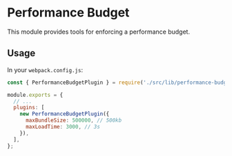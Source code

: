 
# Performance Budget

This module provides tools for enforcing a performance budget.

## Usage

In your `webpack.config.js`:

```javascript
const { PerformanceBudgetPlugin } = require('./src/lib/performance-budget/webpack-plugin');

module.exports = {
  // ...
  plugins: [
    new PerformanceBudgetPlugin({
      maxBundleSize: 500000, // 500kb
      maxLoadTime: 3000, // 3s
    }),
  ],
};
```
